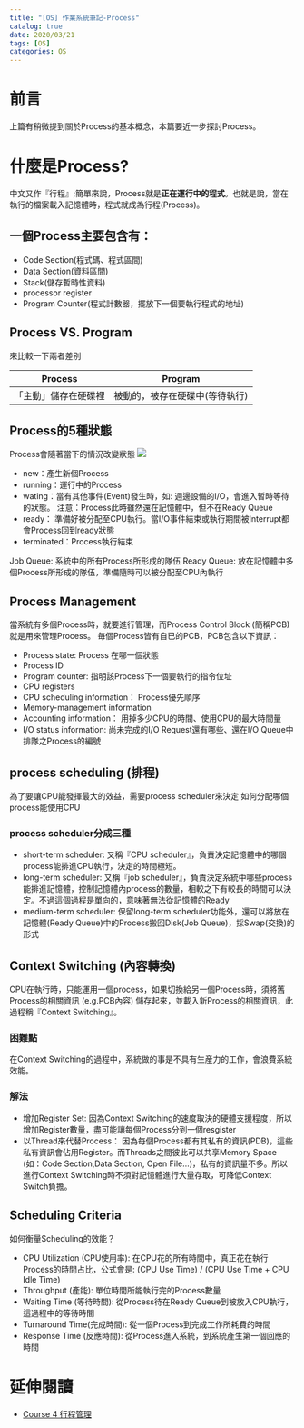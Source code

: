 ```yaml
---
title: "[OS] 作業系統筆記-Process"
catalog: true
date: 2020/03/21
tags: [OS] 
categories: OS
---
```

<!--toc-->
# 前言
上篇有稍微提到關於Process的基本概念，本篇要近一步探討Process。
<!--more-->
# 什麼是Process?

中文又作『行程』;簡單來說，Process就是**正在運行中的程式**。也就是說，當在執行的檔案載入記憶體時，程式就成為行程(Process)。

## 一個Process主要包含有：
* Code Section(程式碼、程式區間)
* Data Section(資料區間)
* Stack(儲存暫時性資料)
* processor register
* Program Counter(程式計數器，擺放下一個要執行程式的地址)

## Process VS. Program
來比較一下兩者差別

| Process  | Program |
| -------- | -------- |
| 「主動」儲存在硬碟裡 | 被動的，被存在硬碟中(等待執行) |

## Process的5種狀態
Process會隨著當下的情況改變狀態
![](https://i.imgur.com/EdtfMcT.png)
- new：產生新個Process
- running：運行中的Process
- wating：當有其他事件(Event)發生時，如: 週邊設備的I/O，會進入暫時等待的狀態。 注意：Process此時雖然還在記憶體中，但不在Ready Queue
- ready： 準備好被分配至CPU執行。當I/O事件結束或執行期間被Interrupt都會Process回到ready狀態
- terminated：Process執行結束


Job Queue: 系統中的所有Process所形成的隊伍
Ready Queue: 放在記憶體中多個Process所形成的隊伍，準備隨時可以被分配至CPU內執行

## Process Management
當系統有多個Process時，就要進行管理，而Process Control Block (簡稱PCB)就是用來管理Process。
毎個Process皆有自已的PCB，PCB包含以下資訊：
- Process state:  Process 在哪一個狀態
- Process ID
- Program counter: 指明該Process下一個要執行的指令位址
- CPU registers
- CPU scheduling information：  Process優先順序
- Memory-management information
- Accounting information： 用掉多少CPU的時間、使用CPU的最大時間量
- I/O status information: 尚未完成的I/O Request還有哪些、還在I/O Queue中排隊之Process的編號

## process scheduling (排程)
為了要讓CPU能發揮最大的效益，需要process scheduler來決定  如何分配哪個process能使用CPU
### process scheduler分成三種
- short-term scheduler: 又稱『CPU scheduler』，負責決定記憶體中的哪個process能排進CPU執行，決定的時間極短。
- long-term scheduler:  又稱『job scheduler』，負責決定系統中哪些process能排進記憶體，控制記憶體內process的數量，相較之下有較長的時間可以決定。不過這個過程是單向的，意味著無法從記憶體的Ready
- medium-term scheduler: 保留long-term scheduler功能外，還可以將放在記憶體(Ready Queue)中的Process搬回Disk(Job Queue)，採Swap(交換)的形式

## Context Switching (內容轉換)
CPU在執行時，只能運用一個process，如果切換給另一個Process時，須將舊Process的相關資訊 (e.g.PCB內容) 儲存起來，並載入新Process的相關資訊，此過程稱『Context Switching』。
### 困難點
在Context Switching的過程中，系統做的事是不具有生産力的工作，會浪費系統效能。
### 解法
- 增加Register Set: 因為Context Switching的速度取決的硬體支援程度，所以增加Register數量，盡可能讓每個Process分到一個resgister
- 以Thread來代替Process： 因為毎個Process都有其私有的資訊(PDB)，這些私有資訊會佔用Register。而Threads之間彼此可以共享Memory Space (如：Code Section,Data Section, Open File…)，私有的資訊量不多。所以進行Context Switching時不須對記憶體進行大量存取，可降低Context Switch負擔。

## Scheduling Criteria 
如何衡量Scheduling的效能？
- CPU Utilization (CPU使用率): 在CPU花的所有時間中，真正花在執行Process的時間占比，公式會是: (CPU Use Time) / (CPU Use Time + CPU Idle Time)
- Throughput (產能): 單位時間所能執行完的Process數量
- Waiting Time (等待時間): 從Process待在Ready Queue到被放入CPU執行，這過程中的等待時間
- Turnaround Time(完成時間): 從一個Process到完成工作所耗費的時間 
- Response Time (反應時間): 從Process進入系統，到系統產生第一個回應的時間

# 延伸閱讀
* [Course 4  行程管理](http://debussy.im.nuu.edu.tw/sjchen/OS/97Spring/Ch_4.pdf)
